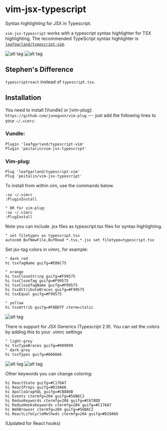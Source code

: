 vim-jsx-typescript
=======

Syntax highlighting for JSX in Typescript.

`vim-jsx-typescript` works with a typescript syntax highlighter for TSX highlighting. The recommended TypeScript syntax highlighter is [`leafgarland/typescript-vim`][1].


![alt tag](./screen1.jpg)
![alt tag](./screen2.jpg)

## Stephen's Difference

`typescriptreact` instead of `typescript.tsx`.

## Installation

You need to install [Vundle] or [vim-plug]: `https://github.com/junegunn/vim-plug` --- just add the following lines to
your `~/.vimrc`:

### Vundle:

```
Plugin 'leafgarland/typescript-vim'
Plugin 'peitalin/vim-jsx-typescript'
```

### Vim-plug:

```
Plug 'leafgarland/typescript-vim'
Plug 'peitalin/vim-jsx-typescript'
```

To install from within vim, use the commands below.
```
:so ~/.vimrc
:PluginInstall

" OR for vim-plug:
:so ~/.vimrc
:PlugInstall

```

Note you can include .jsx files as typescript.tsx files for syntax highlighting.
```
" set filetypes as typescript.tsx
autocmd BufNewFile,BufRead *.tsx,*.jsx set filetype=typescript.tsx
```


Set jsx-tag colors in vimrc, for example:
```
" dark red
hi tsxTagName guifg=#E06C75

" orange
hi tsxCloseString guifg=#F99575
hi tsxCloseTag guifg=#F99575
hi tsxCloseTagName guifg=#F99575
hi tsxAttributeBraces guifg=#F99575
hi tsxEqual guifg=#F99575

" yellow
hi tsxAttrib guifg=#F8BD7F cterm=italic
```


![alt tag](./screen4.jpg)

There is support for JSX Generics (Typescript 2.9). You can set the colors by adding this to your .vimrc settings
```
" light-grey
hi tsxTypeBraces guifg=#999999
" dark-grey
hi tsxTypes guifg=#666666

```

![alt tag](./screen5.jpg)
![alt tag](./screen9.jpg)

Other keywords you can change coloring:
```
hi ReactState guifg=#C176A7
hi ReactProps guifg=#D19A66
hi ApolloGraphQL guifg=#CB886B
hi Events ctermfg=204 guifg=#56B6C2
hi ReduxKeywords ctermfg=204 guifg=#C678DD
hi ReduxHooksKeywords ctermfg=204 guifg=#C176A7
hi WebBrowser ctermfg=204 guifg=#56B6C2
hi ReactLifeCycleMethods ctermfg=204 guifg=#D19A66
```
(Updated for React hooks)

[1]: https://github.com/leafgarland/typescript-vim
